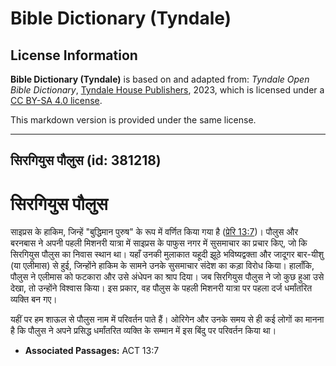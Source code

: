# Bible Dictionary (Tyndale)

## License Information

**Bible Dictionary (Tyndale)** is based on and adapted from: _Tyndale Open Bible Dictionary_, [Tyndale House Publishers](https://tyndaleopenresources.com/), 2023, which is licensed under a [CC BY-SA 4.0 license](https://creativecommons.org/licenses/by-sa/4.0/legalcode.en).

This markdown version is provided under the same license.



--------------------------------

## सिरगियुस पौलुस (id: 381218)

सिरगियुस पौलुस
==============

साइप्रस के हाकिम, जिन्हें "बुद्धिमान पुरुष" के रूप में वर्णित किया गया है ([प्रेरि 13:7](https://ref.ly/Acts13:7))। पौलुस और बरनबास ने अपनी पहली मिशनरी यात्रा में साइप्रस के पाफुस नगर में सुसमाचार का प्रचार किए, जो कि सिरगियुस पौलुस का निवास स्थान था। यहाँ उनकी मुलाकात यहूदी झूठे भविष्यद्वक्ता और जादूगर बार\-यीशु (या एलीमास) से हुई, जिन्होंने हाकिम के सामने उनके सुसमाचार संदेश का कड़ा विरोध किया। हालाँकि, पौलुस ने एलीमास को फटकारा और उसे अंधेपन का श्राप दिया। जब सिरगियुस पौलुस ने जो कुछ हुआ उसे देखा, तो उन्होंने विश्वास किया। इस प्रकार, वह पौलुस के पहली मिशनरी यात्रा पर पहला दर्ज धर्मांतरित व्यक्ति बन गए।

यहीं पर हम शाऊल से पौलुस नाम में परिवर्तन पाते हैं। ओरिगेन और उनके समय से ही कई लोगों का मानना ​​है कि पौलुस ने अपने प्रसिद्ध धर्मांतरित व्यक्ति के सम्मान में इस बिंदु पर परिवर्तन किया था।

* **Associated Passages:** ACT 13:7

